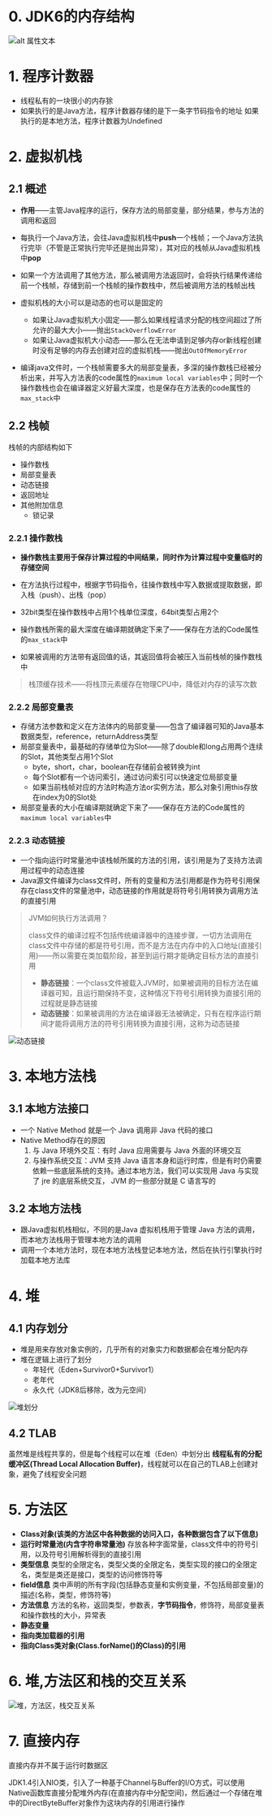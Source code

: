 # 0. JDK6的内存结构

![alt 属性文本](p/JVM内存结构.png)



# 1. 程序计数器

* 线程私有的一块很小的内存狳
* 如果执行的是Java方法，程序计数器存储的是下一条字节码指令的地址
  如果执行的是本地方法，程序计数器为Undefined



# 2. 虚拟机栈

## 2.1 概述

* **作用**——主管Java程序的运行，保存方法的局部变量，部分结果，参与方法的调用和返回

* 每执行一个Java方法，会往Java虚拟机栈中**push**一个栈帧；一个Java方法执行完毕（不管是正常执行完毕还是抛出异常），其对应的栈帧从Java虚拟机栈中**pop**
* 如果一个方法调用了其他方法，那么被调用方法返回时，会将执行结果传递给前一个栈帧，存储到前一个栈帧的操作数栈中，然后被调用方法的栈帧出栈
* 虚拟机栈的大小可以是动态的也可以是固定的
  * 如果让Java虚拟机大小固定——那么如果线程请求分配的栈空间超过了所允许的最大大小——抛出`StackOverflowError`
  * 如果让Java虚拟机大小动态——那么在无法申请到足够内存or新线程创建时没有足够的内存去创建对应的虚拟机栈——抛出`OutOfMemoryError`
* 编译java文件时，一个栈帧需要多大的局部变量表，多深的操作数栈已经被分析出来，并写入方法表的code属性的`maximum local variables`中；同时一个操作数栈也会在编译器定义好最大深度，也是保存在方法表的code属性的`max_stack`中



## 2.2 栈帧

栈帧的内部结构如下

* 操作数栈
* 局部变量表
* 动态链接
* 返回地址
* 其他附加信息
  * 锁记录

### 2.2.1 操作数栈

* **操作数栈主要用于保存计算过程的中间结果，同时作为计算过程中变量临时的存储空间**

* 在方法执行过程中，根据字节码指令，往操作数栈中写入数据或提取数据，即入栈（push）、出栈（pop）
* 32bit类型在操作数栈中占用1个栈单位深度，64bit类型占用2个
* 操作数栈所需的最大深度在编译期就确定下来了——保存在方法的Code属性的`max_stack`中
* 如果被调用的方法带有返回值的话，其返回值将会被压入当前栈帧的操作数栈中

>栈顶缓存技术——将栈顶元素缓存在物理CPU中，降低对内存的读写次数



### 2.2.2 局部变量表

* 存储方法参数和定义在方法体内的局部变量——包含了编译器可知的Java基本数据类型，reference，returnAddress类型
* 局部变量表中，最基础的存储单位为Slot——除了double和long占用两个连续的Slot，其他类型占用1个Slot
  * byte，short，char，boolean在存储前会被转换为int
  * 每个Slot都有一个访问索引，通过访问索引可以快速定位局部变量
  * 如果当前栈帧对应的方法时构造方法or实例方法，那么对象引用this存放在index为0的Slot处
* 局部变量表的大小在编译期就确定下来了——保存在方法的Code属性的`maximum local variables`中



### 2.2.3 动态链接

* 一个指向运行时常量池中该栈帧所属的方法的引用，该引用是为了支持方法调用过程中的动态连接
* Java源文件编译为class文件时，所有的变量和方法引用都是作为符号引用保存在class文件的常量池中，动态链接的作用就是将符号引用转换为调用方法的直接引用

>JVM如何执行方法调用？
>
>class文件的编译过程不包括传统编译器中的连接步骤，一切方法调用在class文件中存储的都是符号引用，而不是方法在内存中的入口地址(直接引用)——所以需要在类加载阶段，甚至到运行期才能确定目标方法的直接引用
>
>* **静态链接**：一个class文件被载入JVM时，如果被调用的目标方法在编译器可知，且运行期保持不变，这种情况下符号引用转换为直接引用的过程就是静态链接
>* **动态链接**：如果被调用的方法在编译器无法被确定，只有在程序运行期间才能将调用方法的符号引用转换为直接引用，这称为动态链接

![动态链接](p/动态链接.jpg)



# 3. 本地方法栈

## 3.1 本地方法接口

* 一个 Native Method 就是一个 Java 调用非 Java 代码的接口
* Native Method存在的原因
  1. 与 Java 环境外交互：有时 Java 应用需要与 Java 外面的环境交互
  2. 与操作系统交互：JVM 支持 Java 语言本身和运行时库，但是有时仍需要依赖一些底层系统的支持。通过本地方法，我们可以实现用 Java 与实现了 jre 的底层系统交互， JVM 的一些部分就是 C 语言写的

## 3.2 本地方法栈

* 跟Java虚拟机栈相似，不同的是Java 虚拟机栈用于管理 Java 方法的调用，而本地方法栈用于管理本地方法的调用
* 调用一个本地方法时，现在本地方法栈登记本地方法，然后在执行引擎执行时加载本地方法库



# 4. 堆

## 4.1 内存划分

* 堆是用来存放对象实例的，几乎所有的对象实力和数据都会在堆分配内存
* 堆在逻辑上进行了划分
  * 年轻代（Eden+Survivor0+Survivor1）
  * 老年代
  * 永久代（JDK8后移除，改为元空间）

![堆划分](p/堆划分.jpg)



## 4.2 TLAB

虽然堆是线程共享的，但是每个线程可以在堆（Eden）中划分出 **线程私有的分配缓冲区(Thread Local Allocation Buffer)**，线程就可以在自己的TLAB上创建对象，避免了线程安全问题



# 5. 方法区

* **Class对象(该类的方法区中各种数据的访问入口，各种数据包含了以下信息)**  
* **运行时常量池(内含字符串常量池)** 
  存放各种字面常量，class文件中的符号引用，以及符号引用解析得到的直接引用  
* **类型信息**
  类型的全限定名，类型父类的全限定名，类型实现的接口的全限定名，类型是类还是接口，类型的访问修饰符等
* **field信息**
  类中声明的所有字段(包括静态变量和实例变量，不包括局部变量)的描述(名称，类型，修饰符等)  
* **方法信息** 
  方法的名称，返回类型，参数表，**字节码指令**，修饰符，局部变量表和操作数栈的大小，异常表  
* **静态变量**   
* **指向类加载器的引用**  
* **指向Class类对象(Class.forName()的Class)的引用**  





# 6. 堆,方法区和栈的交互关系

![堆，方法区，栈交互关系](p/堆，方法区，栈交互关系.png)







# 7. 直接内存

直接内存并不属于运行时数据区

JDK1.4引入NIO类，引入了一种基于Channel与Buffer的I/O方式，可以使用Native函数库直接分配堆外内存(在直接内存中分配空间)，然后通过一个存储在堆中的DirectByteBuffer对象作为这块内存的引用进行操作
